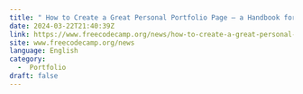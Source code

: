 ```yaml
---
title: " How to Create a Great Personal Portfolio Page – a Handbook for Beginners "
date: 2024-03-22T21:40:39Z
link: https://www.freecodecamp.org/news/how-to-create-a-great-personal-portfolio-page-a-step-by-step-guide/?utm_medium=RSS&utm_source=news.12bit.vn
site: www.freecodecamp.org/news
language: English
category:
  -  Portfolio 
draft: false
---
```

